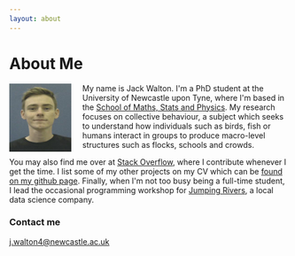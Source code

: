 ```yaml
---
layout: about
---
```


# About Me

<img style="float: left; padding-right:20px" width="112" height="123" src="/assets/portrait.jpg">

My name is Jack Walton. I'm a PhD student at the University of Newcastle upon Tyne, where I'm based in the [School of Maths, Stats and Physics](https://www.ncl.ac.uk/maths-physics/research/). My research focuses on collective behaviour, a subject which seeks to understand how individuals such as birds, fish or humans interact in groups to produce macro-level structures such as flocks, schools and crowds.

You may also find me over at [Stack Overflow](https://stackoverflow.com/users/11021886/ralph), where I contribute whenever I get the time. I list some of my other projects on my CV which can be [found on my github page](https://github.com/jwalton3141/CV/blob/master/cv.pdf). Finally, when I'm not too busy being a full-time student, I lead the occasional programming workshop for [Jumping Rivers](https://www.jumpingrivers.com/), a local data science company.

### Contact me

[j.walton4@newcastle.ac.uk](mailto:j.walton4@newcastle.ac.uk)
